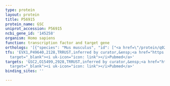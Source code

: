 ```yaml
---
type: protein
layout: protein
title: P56915
protein_name: GSC
uniprot_accession: P56915
ncbi_gene_id: '145258'
organism: Homo sapiens
function: transcription factor and target gene
orthologs: '[{"species": "Mus musculus", "id": ["<a href=\"/protein/q02591\">Q02591</a>"]}, {"species": "Rattus norvegicus", "id": ["G3V7E7"]}]'
tfs: 'EVX1,P49640,2128,TRRUST,inferred by curator,&ensp;<a href="https://www.ncbi.nlm.nih.gov/pubmed/?term=22178155%5Buid%5D+OR+29087512%5Buid%5D"
  target="_blank"><i uk-icon="icon: link"></i>Pubmed</a>'
targets: 'GSC2,O15499,2928,TRRUST,inferred by curator,&ensp;<a href="https://www.ncbi.nlm.nih.gov/pubmed/?term=9441739%5Buid%5D+OR+29087512%5Buid%5D"
  target="_blank"><i uk-icon="icon: link"></i>Pubmed</a>'
binding_sites: ''

---
```

